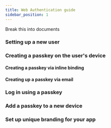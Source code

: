 ```yaml
---
title: Web Authentication guide
sidebar_position: 1
---
```


Break this into documents 

### Setting up a new user

### Creating a passkey on the user's device

#### Creating a passkey via inline binding

#### Creating up a passkey via email



### Log in using a passkey

### Add a passkey to a new device

### Set up unique branding for your app

